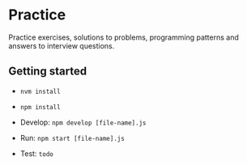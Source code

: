 # Practice

Practice exercises, solutions to problems, programming patterns and answers to interview questions.

## Getting started
- `nvm install`
- `npm install`

- Develop: `npm develop [file-name].js`
- Run: `npm start [file-name].js`
- Test: `todo`
